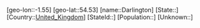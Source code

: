 ﻿---
location: [54.53,-1.55]
type: City
tags:
- geo/City


SpocWebEntityId: 29720
isDeleted: false
confidential: public

---
[geo-lon::-1.55]
[geo-lat::54.53]
[name::Darlington]
[State::]
[Country::[United_Kingdom](geo/Continent/Europe/United_Kingdom.md)]
[StateId::]
[Population::]
[Unknown::]

